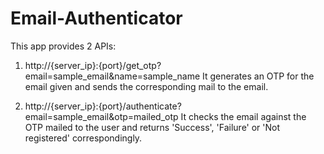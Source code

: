 # Email-Authenticator

This app provides 2 APIs:

1. http://{server_ip}:{port}/get_otp?email=sample_email&name=sample_name
It generates an OTP for the email given and sends the corresponding mail to the email.

2. http://{server_ip}:{port}/authenticate?email=sample_email&otp=mailed_otp
It checks the email against the OTP mailed to the user and returns 'Success', 'Failure' or 'Not registered' correspondingly.
